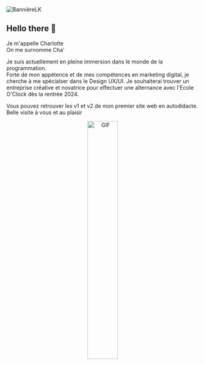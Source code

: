 ![BannièreLK](https://github.com/user-attachments/assets/3f36eb5c-6525-4c67-b3fc-bcc20c53ba50)

## Hello there 👋 
Je m'appelle Charlotte 
<br> On me surnomme Cha'

Je suis actuellement en pleine immersion dans le monde de la programmation. <br> Forte de mon appétence et de mes compétences en marketing digital, je cherche à me spécialser dans le Design UX/UI. Je souhaiterai trouver un entreprise créative et novatrice pour effectuer une alternance avec l'Ecole O'Clock dès la rentrée 2024. 

Vous pouvez retrouver les v1 et v2 de mon premier site web en autodidacte. 
Belle visite à vous et au plaisir 

<p align="center">
  <img align="center" width="40%" alt="GIF" src="https://i.giphy.com/media/v1.Y2lkPTc5MGI3NjExOWNiNmRicDVqbWozNGV4ZTFmczF5a3prMGZ2Zm03ZHp5azZ4ZWx6ZCZlcD12MV9pbnRlcm5hbF9naWZfYnlfaWQmY3Q9Zw/3oKIPnAiaMCws8nOsE/giphy.gif"/>
</p>

<!--
**Cha-Dbs/Cha-Dbs** is a ✨ _special_ ✨ repository because its `README.md` (this file) appears on your GitHub profile.

Here are some ideas to get you started:

- 🔭 I’m currently working on ...
- 🌱 I’m currently learning ...
- 👯 I’m looking to collaborate on ...
- 🤔 I’m looking for help with ...
- 💬 Ask me about ...
- 📫 How to reach me: ...
- 😄 Pronouns: ...
- ⚡ Fun fact: ...
-->
